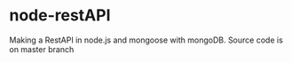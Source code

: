 # node-restAPI
Making a RestAPI in node.js and mongoose with mongoDB.
Source code is on master branch
